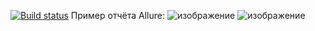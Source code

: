 [![Build status](https://ci.appveyor.com/api/projects/status/0bug59sl6nehiw2s?svg=true)](https://ci.appveyor.com/project/DispUrr/patterns-1)
Пример отчёта Allure:
![изображение](https://user-images.githubusercontent.com/78687520/125167725-9971e400-e1aa-11eb-8192-a99bf4e6c57a.png)
![изображение](https://user-images.githubusercontent.com/78687520/125167755-ba3a3980-e1aa-11eb-9ff6-b24fed8f5fa1.png)
